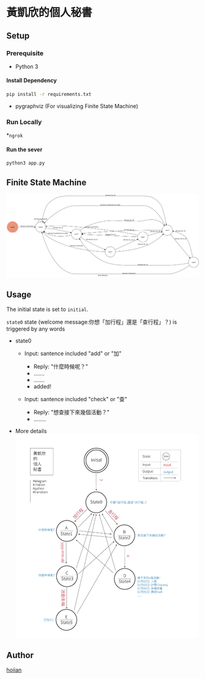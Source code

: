 # 黃凱欣的個人秘書

## Setup

### Prerequisite
* Python 3

#### Install Dependency
```sh
pip install -r requirements.txt
```

* pygraphviz (For visualizing Finite State Machine)

### Run Locally

*`ngrok` 


#### Run the sever

```sh
python3 app.py
```

## Finite State Machine
![fsm](./show-fsm.png)

## Usage
The initial state is set to `initial`.

`state0` state (welcome message:你想「加行程」還是「查行程」？) is triggered by any words

* state0
	* Input: santence included "add" or "加"
		* Reply: "什麼時候呢？"
		* .......
		* .......
		* added!

	* Input: santence included "check" or "查"
		* Reply: "想查接下來幾個活動？"
		* ........
+ More details
![explanation](./explanation.jpg)

## Author
[hoiian](https://github.com/hoiian)
